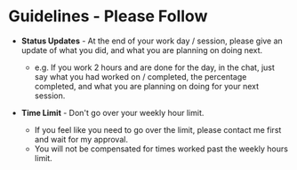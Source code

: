 # Guidelines - Please Follow

- **Status Updates** - At the end of your work day / session, please give an update of what you did, and what you are planning on doing next.
  - e.g. If you work 2 hours and are done for the day, in the chat, just say what you had worked on / completed, the percentage completed, and what you are planning on doing for your next session.
  
- **Time Limit** - Don't go over your weekly hour limit.
  - If you feel like you need to go over the limit, please contact me first and wait for my approval.
  - You will not be compensated for times worked past the weekly hours limit.


